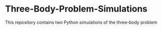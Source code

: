 # Three-Body-Problem-Simulations
This repository contains two Python simulations of the three-body problem

